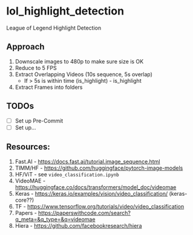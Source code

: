 # lol_highlight_detection
League of Legend Highlight Detection

## Approach

1. Downscale images to 480p to make sure size is OK
2. Reduce to 5 FPS
3. Extract Overlapping Videos (10s sequence, 5s overlap)
    - If > 5s is within time (is_highlight) - is_highlight
4. Extract Frames into folders

## TODOs

- [ ] Set up Pre-Commit
- [ ] Set up...

## Resources:

1. Fast.AI - https://docs.fast.ai/tutorial.image_sequence.html
2. TIMM/HF - https://github.com/huggingface/pytorch-image-models
3. HF/ViT - see `video_classification.ipynb`
4. VideoMAE - https://huggingface.co/docs/transformers/model_doc/videomae
5. Keras - https://keras.io/examples/vision/video_classification/ (keras-core??)
6. TF - https://www.tensorflow.org/tutorials/video/video_classification
7. Papers - https://paperswithcode.com/search?q_meta=&q_type=&q=videomae
8. Hiera - https://github.com/facebookresearch/hiera